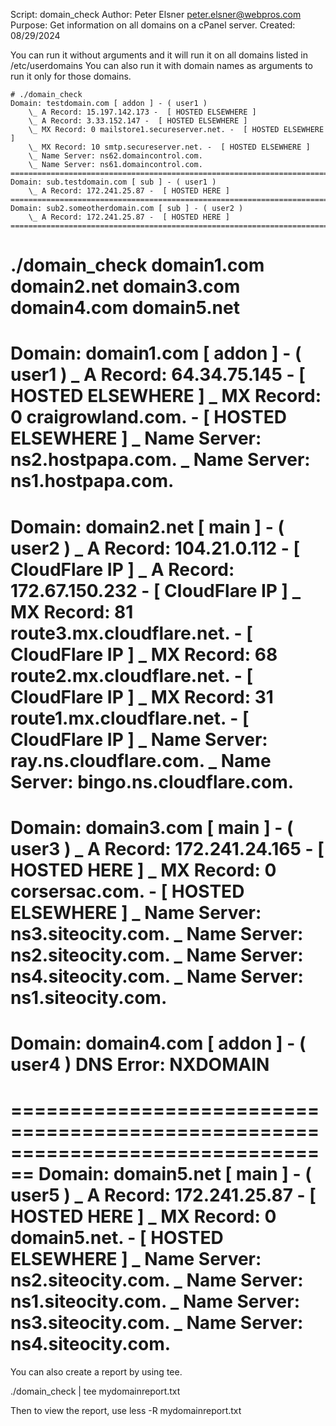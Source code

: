 Script: domain_check
Author: Peter Elsner <peter.elsner@webpros.com>
Purpose: Get information on all domains on a cPanel server.
Created: 08/29/2024

You can run it without arguments and it will run it on all domains listed in /etc/userdomains
You can also run it with domain names as arguments to run it only for those domains.

```
# ./domain_check
Domain: testdomain.com [ addon ] - ( user1 )
    \_ A Record: 15.197.142.173 -  [ HOSTED ELSEWHERE ]
    \_ A Record: 3.33.152.147 -  [ HOSTED ELSEWHERE ]
    \_ MX Record: 0 mailstore1.secureserver.net. -  [ HOSTED ELSEWHERE ]
    \_ MX Record: 10 smtp.secureserver.net. -  [ HOSTED ELSEWHERE ]
    \_ Name Server: ns62.domaincontrol.com.
    \_ Name Server: ns61.domaincontrol.com.
================================================================================
Domain: sub.testdomain.com [ sub ] - ( user1 )
    \_ A Record: 172.241.25.87 -  [ HOSTED HERE ]
================================================================================
Domain: sub2.someotherdomain.com [ sub ] - ( user2 )
    \_ A Record: 172.241.25.87 -  [ HOSTED HERE ]
================================================================================
```


# ./domain_check domain1.com domain2.net domain3.com domain4.com domain5.net
Domain: domain1.com [ addon ] - ( user1 )
    \_ A Record: 64.34.75.145 -  [ HOSTED ELSEWHERE ]
    \_ MX Record: 0 craigrowland.com. -  [ HOSTED ELSEWHERE ]
    \_ Name Server: ns2.hostpapa.com.
    \_ Name Server: ns1.hostpapa.com.
================================================================================
Domain: domain2.net [ main ] - ( user2 )
    \_ A Record: 104.21.0.112 -  [ CloudFlare IP ]
    \_ A Record: 172.67.150.232 -  [ CloudFlare IP ]
    \_ MX Record: 81 route3.mx.cloudflare.net. -  [ CloudFlare IP ]
    \_ MX Record: 68 route2.mx.cloudflare.net. -  [ CloudFlare IP ]
    \_ MX Record: 31 route1.mx.cloudflare.net. -  [ CloudFlare IP ]
    \_ Name Server: ray.ns.cloudflare.com.
    \_ Name Server: bingo.ns.cloudflare.com.
================================================================================
Domain: domain3.com [ main ] - ( user3 )
    \_ A Record: 172.241.24.165 -  [ HOSTED HERE ]
    \_ MX Record: 0 corsersac.com. -  [ HOSTED ELSEWHERE ]
    \_ Name Server: ns3.siteocity.com.
    \_ Name Server: ns2.siteocity.com.
    \_ Name Server: ns4.siteocity.com.
    \_ Name Server: ns1.siteocity.com.
================================================================================
Domain: domain4.com [ addon ] - ( user4 )
DNS Error:  NXDOMAIN
================================================================================
================================================================================
Domain: domain5.net [ main ] - ( user5 )
    \_ A Record: 172.241.25.87 -  [ HOSTED HERE ]
    \_ MX Record: 0 domain5.net. -  [ HOSTED ELSEWHERE ]
    \_ Name Server: ns2.siteocity.com.
    \_ Name Server: ns1.siteocity.com.
    \_ Name Server: ns3.siteocity.com.
    \_ Name Server: ns4.siteocity.com.
================================================================================


You can also create a report by using tee.

./domain_check | tee mydomainreport.txt

Then to view the report, use less -R mydomainreport.txt



